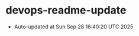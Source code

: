 # devops-readme-update
<!--START_SECTION:activity-->
- Auto-updated at Sun Sep 28 16:40:20 UTC 2025
<!--END_SECTION:activity-->

